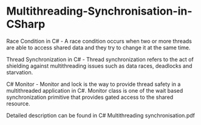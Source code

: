 # Multithreading-Synchronisation-in-CSharp

Race Condition in C# - A race condition occurs when two or more threads are able to access shared data and they try to change it at the same time.

Thread Synchronization in C# - Thread synchronization refers to the act of shielding against multithreading issues such as data races, deadlocks and starvation.

C# Monitor - Monitor and lock is the way to provide thread safety in a multithreaded application in C#. Monitor class is one of the wait based synchronization primitive that provides gated access to the shared resource.

Detailed description can be found in C# Multithreading synchronisation.pdf
